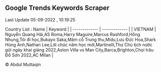 

## Google Trends Keywords Scraper 
 
Last Update 05-09-2022 , 10:19:25

Country List :
 Name  | Keyword |
| ------------- | ------------- |
| VIETNAM | Nguyễn Quang Hải,AS Roma,Harry Maguire,Marcus Rashford,Hồng Nhung,Tôi đi học,Bukayo Saka,Mâm cỗ Trung thu,Midu,Lưu Đức Hoa,Shark Hùng Anh,Nathan Lee,Lời chúc năm học mới,Martinelli,Thư Chủ tịch nước gửi ngày khai giảng 2022,Aston Villa vs Man City,Barca,Brighton,Chọi trâu Đồ Sơn 2022,AC Milan |



© Abdul Muttaqin 
